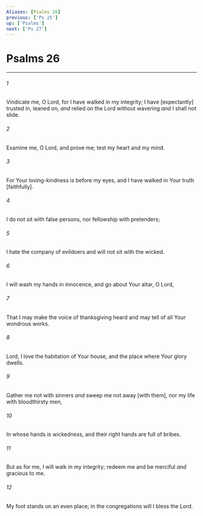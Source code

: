 ```yaml
---
Aliases: [Psalms 26]
previous: ['Ps 25']
up: ['Psalms']
next: ['Ps 27']
---
```

# Psalms 26

***














###### 1 






Vindicate me, O Lord, for I have walked in my integrity; I have [expectantly] trusted in, leaned on, _and_ relied on the Lord without wavering _and_ I shall not slide. 













###### 2 






Examine me, O Lord, and prove me; test my heart and my mind. 













###### 3 






For Your loving-kindness is before my eyes, and I have walked in Your truth [faithfully]. 













###### 4 






I do not sit with false persons, nor fellowship with pretenders; 













###### 5 






I hate the company of evildoers and will not sit with the wicked. 













###### 6 






I will wash my hands in innocence, and go about Your altar, O Lord, 













###### 7 






That I may make the voice of thanksgiving heard and may tell of all Your wondrous works. 













###### 8 






Lord, I love the habitation of Your house, and the place where Your glory dwells. 













###### 9 






Gather me not with sinners _and_ sweep me not away [with them], nor my life with bloodthirsty men, 













###### 10 






In whose hands is wickedness, and their right hands are full of bribes. 













###### 11 






But as for me, I will walk in my integrity; redeem me and be merciful _and_ gracious to me. 













###### 12 






My foot stands on an even place; in the congregations will I bless the Lord.
